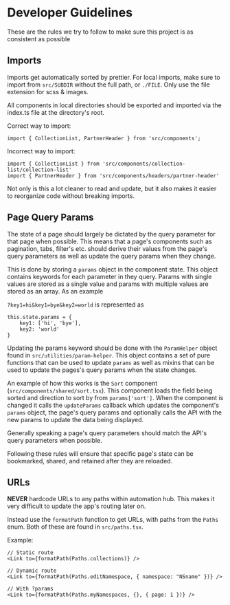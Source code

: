 # Developer Guidelines

These are the rules we try to follow to make sure this project is as consistent as possible

## Imports

Imports get automatically sorted by prettier. For local imports, make sure to import from
`src/SUBDIR` without the full path, or `./FILE`. Only use the file extension for scss &
images.

All components in local directories should be exported and imported via the index.ts file
at the directory's root.

Correct way to import:

```
import { CollectionList, PartnerHeader } from 'src/components';
```

Incorrect way to import:

```
import { CollectionList } from 'src/components/collection-list/collection-list'
import { PartnerHeader } from 'src/components/headers/partner-header'
```

Not only is this a lot cleaner to read and update, but it also makes it easier to reorganize
code without breaking imports.

## Page Query Params

The state of a page should largely be dictated by the query parameter for that page when possible.
This means that a page's components such as pagination, tabs, filter's etc. should derive their
values from the page's query parameters as well as update the query params when they change.

This is done by storing a `params` object in the component state. This object contains
keywords for each parameter in they query. Params with single values are stored as a single
value and params with multiple values are stored as an array. As an example

`?key1=hi&key1=bye&key2=world` is represented as

```
this.state.params = {
    key1: ['hi', 'bye'],
    key2: 'world'
}
```

Updating the params keyword should be done with the `ParamHelper` object found in
`src/utilities/param-helper`. This object contains a set of pure functions that can
be used to update `params` as well as mixins that can be used to update the pages's
query params when the state changes.

An example of how this works is the `Sort` component (`src/components/shared/sort.tsx`).
This component loads the field being sorted and direction to sort by from `params['sort']`.
When the component is changed it calls the `updateParams` callback which updates the component's
`params` object, the page's query params and optionally calls the API with the new params to
update the data being displayed.

Generally speaking a page's query parameters should match the API's query parameters when
possible.

Following these rules will ensure that specific page's state can be bookmarked, shared,
and retained after they are reloaded.

## URLs

**NEVER** hardcode URLs to any paths within automation hub. This makes it very difficult
to update the app's routing later on.

Instead use the `formatPath` function to get URLs, with paths from the `Paths` enum.
Both of these are found in `src/paths.tsx`.

Example:

```
// Static route
<Link to={formatPath(Paths.collections)} />

// Dynamic route
<Link to={formatPath(Paths.editNamespace, { namespace: "NSname" })} />

// With ?params
<Link to={formatPath(Paths.myNamespaces, {}, { page: 1 })} />
```
